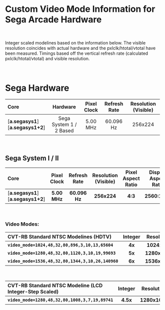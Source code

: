 
# Custom Video Mode Information for Sega Arcade Hardware

<br>

Integer scaled modelines based on the information below. The visible resolution coincides with actual hardware and the pxlclk/htotal/vtotal have been measured. Timings based off the vertical refresh rate (calculated pxlclk/htotal/vtotal) and visible resolution.

<br>

# Sega Hardware

| Core | Hardware | Pixel Clock | Refresh Rate | Resolution (Visible) |
|:--|:--:|:--:|:--:|:--:|
[**a.segasys1**]<br>[**a.segasys1+2**] | Sega System 1 / 2 Based | 5.00 MHz | 60.096 Hz | 256x224 |

<br>

## Sega System I / II

| Core | Pixel Clock | Refresh Rate | Resolution (Visible) | Pixel Aspect Ratio | Display Aspect Ratio |
|:--|:--:|:--:|:--:|:--:|:--:|
[**a.segasys1**]<br>[**a.segasys1+2**] | **5.00 MHz** | **60.096 Hz** | **256x224** | **4:3** | **2560:1827** |

<br>

### Video Modes:

| CVT-RB Standard NTSC Modelines (HDTV) | Integer | Resolution | Horizontal |
|:--|:--:|:--:|:--:|
**`video_mode=1024,48,32,80,896,3,10,13,65604`**    | **4x** | **1024x896**  | **4x** |
**`video_mode=1280,48,32,80,1120,3,10,19,99693`**   | **5x** | **1280x1120** | **5x** |
**`video_mode=1536,48,32,80,1344,3,10,26,140960`**  | **6x** | **1536x1344** | **6x** |

<br>

| CVT-RB Standard NTSC Modeline (LCD Integer-Step Scaled) | Integer | Resolution | Horizontal | vscale_mode |
|:--|:--:|:--:|:--:|:--:|
**`video_mode=1280,48,32,80,1008,3,7,19,89741`** | **4.5x** | **1280x1008** | **4x** | **2** |

<br>
